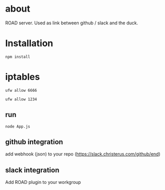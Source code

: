 # about
ROAD server. Used as link between github / slack and the duck.

# Installation
`npm install`

# iptables
`ufw allow 6666`

`ufw allow 1234` 
## run
`node App.js`


## github integration
add webhook (json) to your repo (https://slack.christerus.com/github/end)

## slack integration
Add ROAD plugin to your workgroup
 
  
 
